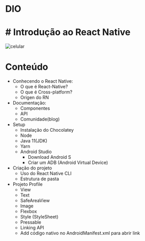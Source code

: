 # DIO
# # Introdução ao React Native

![celular](https://user-images.githubusercontent.com/88255036/176551379-bf1d921c-6180-4483-bb40-9a99478d0e8b.jpg)

# Conteúdo
- Conhecendo o React Native:
  - O que é React-Native?
  - O que é Cross-platform?
  - Origen do RN
- Documentação:
  - Componentes
  - API
  - Comunidade(blog)
- Setup
  - Instalação do Chocolatey
  - Node
  - Java 11(JDK)
  - Yarn
  - Android Studio
    - Download Android S
    - Criar um ADB (Android Virtual Device)
- Criação do projeto
  - Uso do React Native CLI
  - Estrutura de pasta
- Projeto Profile
  - View
  - Text
  - SafeAreaView
  - Image
  - Flexbox
  - Style (StyleSheet)
  - Pressable
  - Linking API
  - Add código nativo no AndroidManifest.xml para abrir link
